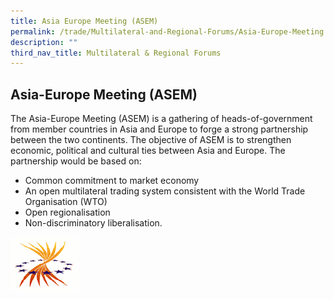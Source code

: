 ```yaml
---
title: Asia Europe Meeting (ASEM)
permalink: /trade/Multilateral-and-Regional-Forums/Asia-Europe-Meeting
description: ""
third_nav_title: Multilateral & Regional Forums
---
```

## Asia-Europe Meeting (ASEM)

The Asia-Europe Meeting (ASEM) is a gathering of heads-of-government from member countries in Asia and Europe to forge a strong partnership between the two continents. The objective of ASEM is to strengthen economic, political and cultural ties between Asia and Europe. The partnership would be based on:

* Common commitment to market economy
* An open multilateral trading system consistent with the World Trade Organisation (WTO)
* Open regionalisation
* Non-discriminatory liberalisation.

![ASEM](/images/Trade/Multilateral%20&%20Regional%20Forums/Multilateral%20_ASEMLogo.gif)